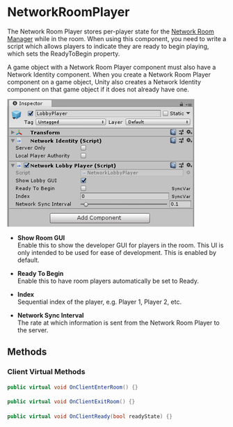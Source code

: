 # NetworkRoomPlayer

The Network Room Player stores per-player state for the [Network Room Manager](NetworkRoomManager.md) while in the room. When using this component, you need to write a script which allows players to indicate they are ready to begin playing, which sets the ReadyToBegin property.

A game object with a Network Room Player component must also have a Network Identity component. When you create a Network Room Player component on a game object, Unity also creates a Network Identity component on that game object if it does not already have one.

![Network Room Player](NetworkRoomPlayer.png)

-   **Show Room GUI**  
    Enable this to show the developer GUI for players in the room. This UI is only intended to be used for ease of development. This is enabled by default.

-   **Ready To Begin**  
    Enable this to have room players automatically be set to Ready.

-   **Index**  
    Sequential index of the player, e.g. Player 1, Player 2, etc.

-   **Network Sync Interval**  
    The rate at which information is sent from the Network Room Player to the server.

## Methods

### Client Virtual Methods

```cs
public virtual void OnClientEnterRoom() {}

public virtual void OnClientExitRoom() {}

public virtual void OnClientReady(bool readyState) {}
```
